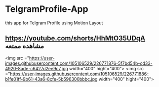 # TelgramProfile-App
this app for Telgram Profile using Motion Layout
## https://youtube.com/shorts/HhMtO35UDqA مشاهده ممتعه

<img src ="https://user-images.githubusercontent.com/105106529/226771876-5f7bd54b-cd33-4920-8ade-c6427d2ee9c7.jpg width="400" hight="400">
<img src ="https://user-images.githubusercontent.com/105106529/226771886-b1fe01ff-9b61-43a6-8cfe-5b596300bbbc.jpg width="400" hight="400">

